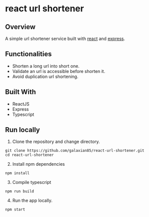 # react url shortener

## Overview

A simple url shortener service built with [react](https://reactjs.org/) and [express](https://expressjs.com/).

## Functionalities

- Shorten a long url into short one.
- Validate an url is accessible before shorten it.
- Avoid duplication url shortening.

## Built With

- ReactJS
- Express
- Typescript

## Run locally

1. Clone the repository and change directory.

```
git clone https://github.com/galaxian85/react-url-shortener.git
cd react-url-shortener
```

2. Install npm dependencies

```
npm install
```

3. Compile typescript

```
npm run build
```

4. Run the app locally.

```
npm start
```
